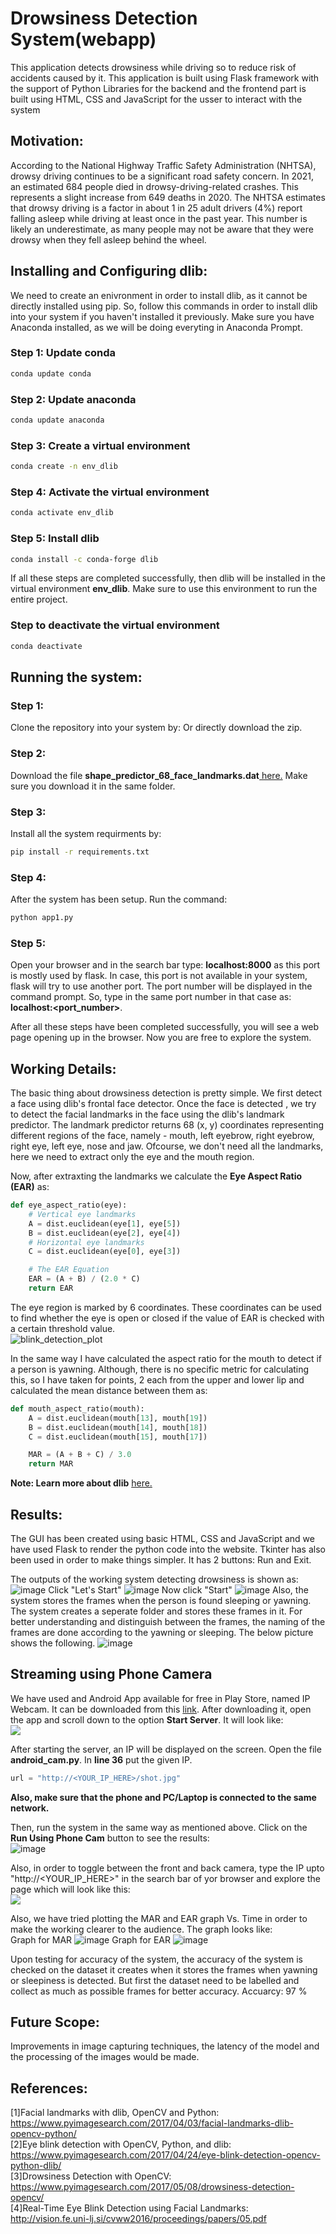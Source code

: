 # Drowsiness Detection System(webapp)
This application detects drowsiness while driving so to reduce risk of accidents caused by it. This application is built using Flask framework with the support of Python Libraries for the backend and the frontend part is built using HTML, CSS and JavaScript for the usser to interact with the system
## Motivation: 
According to the National Highway Traffic Safety Administration (NHTSA), drowsy driving continues to be a significant road safety concern. In 2021, an estimated 684 people died in drowsy-driving-related crashes. This represents a slight increase from 649 deaths in 2020.
The NHTSA estimates that drowsy driving is a factor in about 1 in 25 adult drivers (4%) report falling asleep while driving at least once in the past year. This number is likely an underestimate, as many people may not be aware that they were drowsy when they fell asleep behind the wheel.

## Installing and Configuring dlib:
We need to create an enivronment in order to install dlib, as it cannot be directly installed using pip. So, follow this commands in order to install dlib into your system if you haven't installed it previously. Make sure you have Anaconda installed, as we will be doing everyting in Anaconda Prompt. 
### Step 1: Update conda 
```bash
conda update conda
```
### Step 2: Update anaconda 
```bash
conda update anaconda 
```
### Step 3: Create a virtual environment
```bash 
conda create -n env_dlib 
```
### Step 4: Activate the virtual environment 
```bash 
conda activate env_dlib
```
### Step 5: Install dlib 
```bash 
conda install -c conda-forge dlib 
```
If all these steps are completed successfully, then dlib will be installed in the virtual environment <b>env_dlib</b>. Make sure to use this environment to run the entire project. 

### Step to deactivate the virtual environment 
```bash 
conda deactivate 
```

## Running the system: 

### Step 1: 
Clone the repository into your system by: 
Or directly download the zip.

### Step 2: 
Download the file <b>shape_predictor_68_face_landmarks.dat</b><a href = "https://drive.google.com/file/d/1CYMKQn5cy9Fg-lbOI0Sp2lUl5k8gdXrI/view?usp=sharing"> here.</a> Make sure you download it in the same folder. 

### Step 3: 
Install all the system requirments by:
```bash 
pip install -r requirements.txt
```

### Step 4: 
After the system has been setup. Run the command: 
```bash 
python app1.py
```

### Step 5: 
Open your browser and in the search bar type: 
<b>localhost:8000</b> as this port is mostly used by flask. 
In case, this port is not available in your system, flask will try to use another port. The port number will be displayed in the command prompt.
So, type in the same port number in that case as: 
<b>localhost:<port_number></b>.
  
After all these steps have been completed successfully, you will see a web page opening up in the browser. Now you are free to explore the system.

## Working Details: 

The basic thing about drowsiness detection is pretty simple. We first detect a face using dlib's frontal face detector. Once the face is detected , we try to detect the facial landmarks in the face using the dlib's landmark predictor. The landmark predictor returns 68 (x, y) coordinates representing different regions of the face, namely - mouth, left eyebrow, right eyebrow, right eye, left eye, nose and jaw. Ofcourse, we don't need all the landmarks, here we need to extract only the eye and the mouth region. 

Now, after extraxting the landmarks we calculate the <b>Eye Aspect Ratio (EAR)</b> as: 

```python 
def eye_aspect_ratio(eye):
	# Vertical eye landmarks
	A = dist.euclidean(eye[1], eye[5])
	B = dist.euclidean(eye[2], eye[4])
	# Horizontal eye landmarks 
	C = dist.euclidean(eye[0], eye[3])

	# The EAR Equation 
	EAR = (A + B) / (2.0 * C)
	return EAR
```
The eye region is marked by 6 coordinates. These coordinates can be used to find whether the eye is open or closed if the value of EAR is checked with a certain threshold value.<br>
![blink_detection_plot](https://user-images.githubusercontent.com/35571958/87878670-62d41400-ca03-11ea-8b96-fc4344c61a21.jpg)

In the same way I have calculated the aspect ratio for the mouth to detect if a person is yawning. Although, there is no specific metric for calculating this, so I have taken for points, 2 each from the upper and lower lip and calculated the mean distance between them as: 
```python 
def mouth_aspect_ratio(mouth): 
	A = dist.euclidean(mouth[13], mouth[19])
	B = dist.euclidean(mouth[14], mouth[18])
	C = dist.euclidean(mouth[15], mouth[17])

	MAR = (A + B + C) / 3.0
	return MAR
```
<b>Note: Learn more about dlib</b> <a href = "http://dlib.net/">here.</a>

## Results: 
The GUI has been created using basic HTML, CSS and JavaScript and we have used Flask to render the python code into the website. Tkinter has also been used in order to make things simpler. It has 2 buttons: Run and Exit.

The outputs of the working system detecting drowsiness is shown as: <br>
![image](https://github.com/praneethk2401/Drowsiness-detection/assets/69918295/bd0995e1-6773-420e-8b08-5f22a3bf3865)
Click "Let's Start"
![image](https://github.com/praneethk2401/Drowsiness-detection/assets/69918295/da3f7af3-d74e-4974-8563-af5a477e4835)
Now click "Start"
![image](https://github.com/praneethk2401/Drowsiness-detection/assets/69918295/214fc329-202b-406c-bc16-3ca25291dfb6)
Also, the system stores the frames when the person is found sleeping or yawning. The system creates a seperate folder and stores these frames in it. For better understanding and distinguish between the frames, the naming of the frames are done according to the yawning or sleeping. The below picture shows the following. 
![image](https://github.com/praneethk2401/Drowsiness-detection/assets/69918295/2e307844-ee6d-42f0-909c-a6092611a97c)

## Streaming using Phone Camera 
We have used and Android App available for free in Play Store, named IP Webcam. It can be downloaded from this <a href = "https://play.google.com/store/apps/details?id=com.pas.webcam&hl=en_IN">link</a>. After downloading it, open the app and scroll down to the option <b>Start Server</b>. It will look like: <br>
<img src = "https://user-images.githubusercontent.com/35571958/88623867-83673280-d0c3-11ea-9efd-63559024c0bd.jpg">

After starting the server, an IP will be displayed on the screen. Open the file <b>android_cam.py</b>. In <b>line 36</b> put the given IP. 
```python
url = "http://<YOUR_IP_HERE>/shot.jpg"
```
<b>Also, make sure that the phone and PC/Laptop is connected to the same network.</b>

Then, run the system in the same way as mentioned above. Click on the <b>Run Using Phone Cam</b> button to see the results:<br> 
![image](https://github.com/praneethk2401/Drowsiness-detection/assets/69918295/282d5b04-6436-4e97-a3ec-292f33ce6509)


Also, in order to toggle between the front and back camera, type the IP upto "http://<YOUR_IP_HERE>" in the search bar of yor browser and explore the page which will look like this: <br>
<img src = "https://user-images.githubusercontent.com/35571958/88626505-5f5a2000-d0c8-11ea-88f0-e1d4481eb9d9.png">

Also, we have tried plotting the MAR and EAR graph Vs. Time in order to make the working clearer to the audience. The graph looks like: <br> 
Graph for MAR
![image](https://github.com/praneethk2401/Drowsiness-detection/assets/69918295/e6be8238-72b4-456c-b600-76607d4a33f9)
Graph for EAR
![image](https://github.com/praneethk2401/Drowsiness-detection/assets/69918295/a8d54a8e-b394-4c06-8905-558ff571e293)

Upon testing for accuracy of the system, the accuracy of the system is checked on the dataset it creates when it stores the frames when yawning or sleepiness is detected. 
But first the dataset need to be labelled and collect as much as possible frames for better accuracy.
Accuarcy: 97 % 

## Future Scope:  
Improvements in image capturing techniques, the latency of the model and the processing of the images would be made.

## References: 
[1]Facial landmarks with dlib, OpenCV and Python: https://www.pyimagesearch.com/2017/04/03/facial-landmarks-dlib-opencv-python/ <br>
[2]Eye blink detection with OpenCV, Python, and dlib: https://www.pyimagesearch.com/2017/04/24/eye-blink-detection-opencv-python-dlib/ <br>
[3]Drowsiness Detection with OpenCV: https://www.pyimagesearch.com/2017/05/08/drowsiness-detection-opencv/ <br>
[4]Real-Time Eye Blink Detection using Facial Landmarks: http://vision.fe.uni-lj.si/cvww2016/proceedings/papers/05.pdf 
